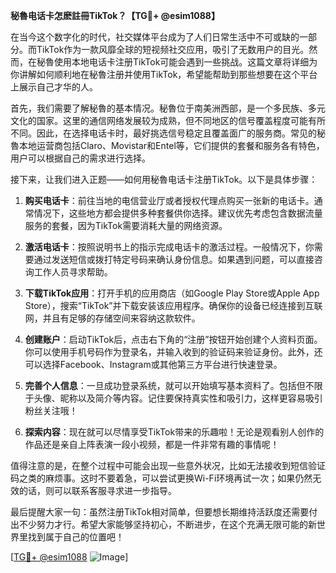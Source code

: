 **秘魯电话卡怎麽註冊TikTok？【TG💪+ @esim1088】**

在当今这个数字化的时代，社交媒体平台成为了人们日常生活中不可或缺的一部分。而TikTok作为一款风靡全球的短视频社交应用，吸引了无数用户的目光。然而，在秘魯使用本地电话卡注册TikTok可能会遇到一些挑战。这篇文章将详细为你讲解如何顺利地在秘魯注册并使用TikTok，希望能帮助到那些想要在这个平台上展示自己才华的人。

首先，我们需要了解秘魯的基本情况。秘魯位于南美洲西部，是一个多民族、多元文化的国家。这里的通信网络发展较为成熟，但不同地区的信号覆盖程度可能有所不同。因此，在选择电话卡时，最好挑选信号稳定且覆盖面广的服务商。常见的秘魯本地运营商包括Claro、Movistar和Entel等，它们提供的套餐和服务各有特色，用户可以根据自己的需求进行选择。

接下来，让我们进入正题——如何用秘魯电话卡注册TikTok。以下是具体步骤：

1. **购买电话卡**：前往当地的电信营业厅或者授权代理点购买一张新的电话卡。通常情况下，这些地方都会提供多种套餐供你选择。建议优先考虑包含数据流量服务的套餐，因为TikTok需要消耗大量的网络资源。

2. **激活电话卡**：按照说明书上的指示完成电话卡的激活过程。一般情况下，你需要通过发送短信或拨打特定号码来确认身份信息。如果遇到问题，可以直接咨询工作人员寻求帮助。

3. **下载TikTok应用**：打开手机的应用商店（如Google Play Store或Apple App Store），搜索“TikTok”并下载安装该应用程序。确保你的设备已经连接到互联网，并且有足够的存储空间来容纳这款软件。

4. **创建账户**：启动TikTok后，点击右下角的“注册”按钮开始创建个人资料页面。你可以使用手机号码作为登录名，并输入收到的验证码来验证身份。此外，还可以选择Facebook、Instagram或其他第三方平台进行快速登录。

5. **完善个人信息**：一旦成功登录系统，就可以开始填写基本资料了。包括但不限于头像、昵称以及简介等内容。记住要保持真实性和吸引力，这样更容易吸引粉丝关注哦！

6. **探索内容**：现在就可以尽情享受TikTok带来的乐趣啦！无论是观看别人创作的作品还是亲自上阵表演一段小视频，都是一件非常有趣的事情呢！

值得注意的是，在整个过程中可能会出现一些意外状况，比如无法接收到短信验证码之类的麻烦事。这时不要着急，可以尝试更换Wi-Fi环境再试一次；如果仍然无效的话，则可以联系客服寻求进一步指导。

最后提醒大家一句：虽然注册TikTok相对简单，但要想长期维持活跃度还需要付出不少努力才行。希望大家能够坚持初心，不断进步，在这个充满无限可能的新世界里找到属于自己的位置吧！

[[TG💪+ @esim1088](https://t.me/s/esim1088) ![Image](https://i.postimg.cc/4NQfJmqS/Snipaste-2025-05-13-00-14-12.png)]